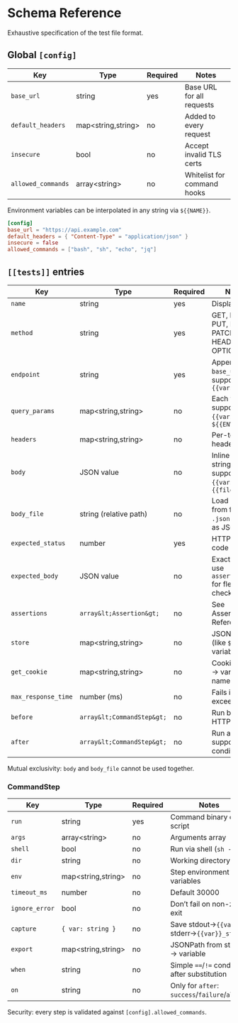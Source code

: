# Schema Reference

Exhaustive specification of the test file format.

## Global `[config]`

| Key               | Type                       | Required | Notes |
|-------------------|----------------------------|----------|-------|
| `base_url`        | string                      | yes      | Base URL for all requests |
| `default_headers` | map&lt;string,string&gt;          | no       | Added to every request |
| `insecure`        | bool                        | no       | Accept invalid TLS certs |
| `allowed_commands`| array&lt;string&gt;               | no       | Whitelist for command hooks |

Environment variables can be interpolated in any string via <code v-pre>${{NAME}}</code>.

```toml
[config]
base_url = "https://api.example.com"
default_headers = { "Content-Type" = "application/json" }
insecure = false
allowed_commands = ["bash", "sh", "echo", "jq"]
```

## `[[tests]]` entries

| Key                 | Type                      | Required | Notes |
|---------------------|---------------------------|----------|-------|
| `name`              | string                    | yes      | Display name |
| `method`            | string                    | yes      | GET, POST, PUT, DELETE, PATCH, HEAD, OPTIONS |
| `endpoint`          | string                    | yes      | Appended to `base_url`; supports <code v-pre>{{vars}}</code> |
| `query_params`      | map&lt;string,string&gt;        | no       | Each value supports <code v-pre>{{vars}}</code> and <code v-pre>${{ENV}}</code> |
| `headers`           | map&lt;string,string&gt;        | no       | Per-test headers |
| `body`              | JSON value                | no       | Inline JSON; strings support <code v-pre>{{vars}}</code> and <code v-pre>{{file:path}}</code> |
| `body_file`         | string (relative path)    | no       | Load body from file; `.json` parsed as JSON |
| `expected_status`   | number                    | yes      | HTTP status code |
| `expected_body`     | JSON value                | no       | Exact match; use `assertions` for flexible checks |
| `assertions`        | `array&lt;Assertion&gt;`          | no       | See Assertions Reference |
| `store`             | map&lt;string,string&gt;        | no       | JSONPath (like `$.id`) → variable name |
| `get_cookie`        | map&lt;string,string&gt;        | no       | Cookie name → variable name |
| `max_response_time` | number (ms)               | no       | Fails if exceeded |
| `before`            | `array&lt;CommandStep&gt;`        | no       | Run before HTTP call |
| `after`             | `array&lt;CommandStep&gt;`        | no       | Run after; supports `on` condition |

Mutual exclusivity: `body` and `body_file` cannot be used together.

### CommandStep

| Key          | Type                | Required | Notes |
|--------------|---------------------|----------|-------|
| `run`        | string              | yes      | Command binary or script |
| `args`       | array&lt;string&gt;       | no       | Arguments array |
| `shell`      | bool                | no       | Run via shell (`sh -lc`) |
| `dir`        | string              | no       | Working directory |
| `env`        | map&lt;string,string&gt;  | no       | Step environment variables |
| `timeout_ms` | number              | no       | Default 30000 |
| `ignore_error`| bool               | no       | Don’t fail on non-zero exit |
| `capture`    | `{ var: string }`   | no       | Save stdout→`{{var}}`, stderr→`{{var}}_stderr` |
| `export`     | map&lt;string,string&gt;  | no       | JSONPath from stdout → variable |
| `when`       | string              | no       | Simple `==`/`!=` condition after substitution |
| `on`         | string              | no       | Only for `after`: `success`/`failure`/`always` |

Security: every step is validated against `[config].allowed_commands`.
